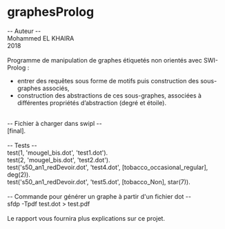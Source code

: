 # graphesProlog

-- Auteur --<br />
Mohammed EL KHAIRA<br />
2018<br />
<br />
Programme de manipulation de graphes étiquetés non orientés avec SWI-Prolog :<br />
- entrer des requêtes sous forme de motifs puis construction des sous-graphes associés,<br />
- construction des abstractions de ces sous-graphes, associées à différentes propriétés d’abstraction (degré et étoile).<br />
<br />
-- Fichier à charger dans swipl --<br />
[final].<br />
<br />
-- Tests --<br />
test(1, 'mougel_bis.dot', 'test1.dot').<br />
test(2, 'mougel_bis.dot', 'test2.dot').<br />
test('s50_an1_redDevoir.dot', 'test4.dot', [tobacco_occasional_regular], deg(2)).<br />
test('s50_an1_redDevoir.dot', 'test5.dot', [tobacco_Non], star(7)).<br />
<br />
-- Commande pour générer un graphe à partir d'un fichier dot --<br />
sfdp -Tpdf test.dot > test.pdf<br />
<br />
Le rapport vous fournira plus explications sur ce projet.
